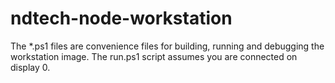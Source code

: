 # ndtech-node-workstation
The *.ps1 files are convenience files for building, running and debugging the workstation image. The run.ps1 script assumes you are connected on display 0.